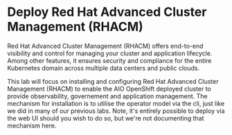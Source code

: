 # **Deploy Red Hat Advanced Cluster Management (RHACM)**

Red Hat Advanced Cluster Management (RHACM) offers end-to-end visibility and control for managing your cluster and application lifecycle. Among other features, it ensures security and compliance for the entire Kubernetes domain across multiple data centers and public clouds. 

This lab will focus on installing and configuring Red Hat Advanced Cluster Management (RHACM) to enable the AIO OpenShift deployed cluster to provide observability, governement and application management. The mechanism for installation is to utilise the operator model via the cli, just like we did in many of our previous labs. Note, it's entirely possible to deploy via the web UI should you wish to do so, but we're not documenting that mechanism here.

